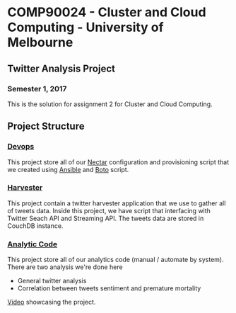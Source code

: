 # COMP90024 - Cluster and Cloud Computing - University of Melbourne
## Twitter Analysis Project
### Semester 1, 2017

This is the solution for assignment 2 for Cluster and Cloud Computing.

## Project Structure
### [Devops](devops/README.md)
This project store all of our [Nectar](https://nectar.org.au/) configuration and provisioning script that we created using [Ansible](https://www.ansible.com/) and [Boto](http://boto.readthedocs.io/en/latest/index.html) script.

### [Harvester](twitter-harvester/README.md)
This project contain a twitter harvester application that we use to gather all of tweets data. Inside this project, we have script that interfacing with Twitter Seach API and Streaming API. The tweets data are stored in CouchDB instance.

### [Analytic Code](analytics/README.md)
This project store all of our analytics code (manual / automate by system).
There are two analysis we're done here
- General twitter analysis
- Correlation between tweets sentiment and premature mortality

[Video](https://vimeo.com/216946853) showcasing the project.
